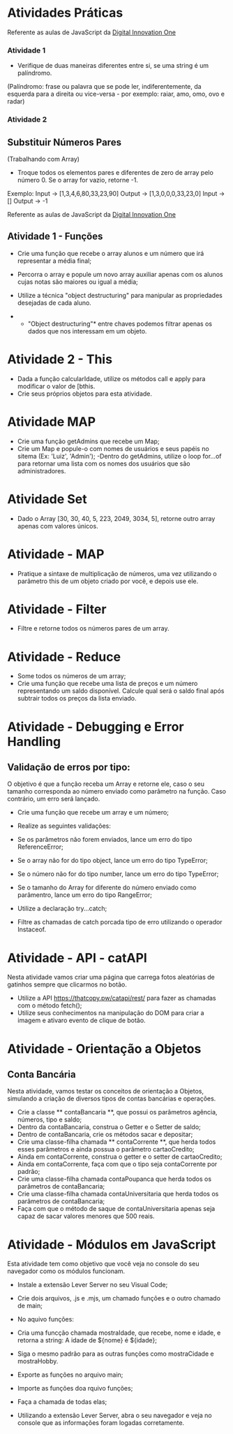 # Atividades Práticas

Referente as aulas de JavaScript da [Digital Innovation One](https://web.dio.me/)

### Atividade 1

- Verifique de duas maneiras diferentes entre si, se uma string é um palíndromo.

(Palíndromo: frase ou palavra que se pode ler, indiferentemente, da esquerda para a direita ou vice-versa - por exemplo: raiar, amo, omo, ovo e radar)

### Atividade 2

## Substituir Números Pares 
(Trabalhando com Array)

- Troque todos os elementos pares e diferentes  de zero de array pelo número 0. Se o array for vazio, retorne -1.

Exemplo: 
Input -> [1,3,4,6,80,33,23,90]
Output -> [1,3,0,0,0,33,23,0]
Input -> []
Output -> -1

Referente as aulas de JavaScript da [Digital Innovation One](https://web.dio.me/)

## Atividade 1 - Funções

- Crie uma função que recebe o array  alunos e um número que irá representar a média final;
-  Percorra o array e popule um novo array auxiliar apenas com os alunos cujas notas são maiores ou igual a média;
-  Utilize a técnica "object destructuring" para manipular as propriedades desejadas de cada aluno.

-  * "Object destructuring"* entre chaves podemos filtrar apenas os dados que nos interessam em um objeto.

# Atividade 2 - This

- Dada a função calcularIdade, utilize os métodos  call e  apply para modificar o valor de [bthis. 
- Crie seus próprios objetos para esta atividade.


# Atividade MAP

- Crie uma função getAdmins que recebe um Map;
- Crie um Map e popule-o com nomes de usuários e seus papéis no sitema (Ex: 'Luiz', 'Admin');
-Dentro do getAdmins, utilize o loop for...of para retornar uma lista com os nomes dos usuários que são administradores.

# Atividade Set

- Dado o Array [30, 30, 40, 5, 223, 2049, 3034, 5], retorne outro array apenas com valores únicos.

# Atividade - MAP

- Pratique a sintaxe de multiplicação de números, uma vez utilizando o parâmetro this de um objeto criado por você, e depois use ele.

# Atividade - Filter

- Filtre e retorne todos os números pares de um array.

# Atividade - Reduce

- Some todos os números de um array;
- Crie uma função que recebe uma lista de preços e um número representando um saldo disponível. Calcule qual será o saldo final após subtrair todos os preços da lista enviado.

# Atividade - Debugging e Error Handling

## Validação de erros por tipo:

O objetivo é que a função receba um Array e retorne ele, caso o seu tamanho corresponda ao número enviado como parâmetro na função. Caso contrário, um erro será lançado.

- Crie uma função que recebe um array e um número;
- Realize as seguintes validações:

- Se os parâmetros não forem enviados, lance um erro do tipo ReferenceError;
- Se o array não for do tipo object, lance um erro do tipo TypeError;
- Se o número não for do tipo number, lance um erro do tipo TypeError;
- Se o tamanho do Array for diferente do número enviado como parâmentro, lance um erro do tipo RangeError;

- Utilize a declaração try...catch;
- Filtre as chamadas de catch porcada tipo de erro utilizando o operador Instaceof.


# Atividade - API - catAPI

Nesta atividade vamos criar uma página que carrega fotos aleatórias de gatinhos sempre que clicarmos no botão.

- Utilize a API https://thatcopy.pw/catapi/rest/ para fazer as chamadas com o método fetch();
- Utilize seus conhecimentos na manipulação do DOM para criar a imagem e ativaro evento de clique de botão.

# Atividade - Orientação a Objetos

## Conta Bancária

Nesta atividade, vamos testar os conceitos de orientação a Objetos, simulando a criação de diversos tipos de contas bancárias e operações.

- Crie a classe ** contaBancaria **, que possui os parâmetros agência, números, tipo e saldo;
- Dentro da contaBancaria, construa o Getter e o Setter de saldo;
- Dentro de contaBancaria, crie os métodos sacar e depositar;
- Crie uma classe-filha chamada ** contaCorrente **, que herda todos esses parâmetros e ainda possua o parâmetro cartaoCredito;
- Ainda em contaCorrente, construa o getter e o setter de cartaoCredito;
- Ainda em contaCorrente, faça com que o tipo seja contaCorrente por padrão;
- Crie uma classe-filha chamada contaPoupanca que herda todos os parâmetros de contaBancaria;
- Crie uma classe-filha chamada contaUniversitaria que herda todos os parâmetros de contaBancaria;
- Faça com que o método de saque de contaUniversitaria apenas seja capaz de sacar valores menores que 500 reais.

# Atividade - Módulos em JavaScript


Esta atividade tem como objetivo que você veja no console do seu navegador como os módulos funcionam.

- Instale a extensão Lever Server no seu Visual Code;
- Crie dois arquivos, .js e .mjs, um chamado funções e o outro chamado de main;

- No aquivo funções:

- Cria uma funcção chamada mostraIdade, que recebe, nome e idade, e retorna a string: A idade de ${nome} é ${idade};
- Siga o mesmo padrão para as outras funções como mostraCidade e mostraHobby.

- Exporte as funções no arquivo main;

- Importe as funções doa rquivo funções;
- Faça a chamada de todas elas;

- Utilizando a extensão Lever Server, abra o seu navegador e veja no console que as informações foram logadas corretamente.